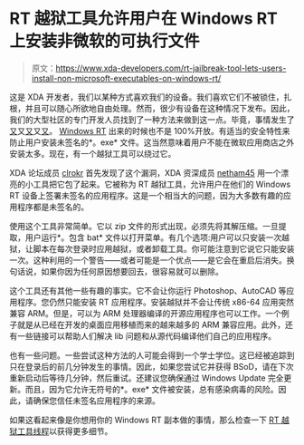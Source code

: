 # RT 越狱工具允许用户在 Windows RT 上安装非微软的可执行文件

> 原文：<https://www.xda-developers.com/rt-jailbreak-tool-lets-users-install-non-microsoft-executables-on-windows-rt/>

这是 XDA 开发者，我们以某种方式喜欢我们的设备。我们喜欢它们不被锁住，扎根，并且可以随心所欲地自由处理。然而，很少有设备在这种情况下发布。因此，我们的大型社区的专门开发人员找到了一种方法来做到这一点。毕竟，事情发生了[又](http://www.xda-developers.com/android/unlock-the-verizon-samsung-galaxy-note-ii-bootloader-xda-developer-tv/)又[又](http://www.xda-developers.com/android/htc-droid-incredible-4g-lte-finally-gets-non-htcdev-bootloader-unlock/)又[又](http://www.xda-developers.com/android/dirtyracun-released-for-htc-evo-4g-lte-brings-s-off-for-hboot-1-151-19-without-downgrade/)。 [Windows RT](http://forum.xda-developers.com/forumdisplay.php?f=1286) 出来的时候也不是 100%开放。有适当的安全特性来防止用户安装未签名的*。exe* 文件。这当然意味着用户不能在微软应用商店之外安装太多。现在，有一个越狱工具可以绕过它。

XDA 论坛成员 [clrokr](http://forum.xda-developers.com/member.php?u=1935041) 首先发现了这个漏洞，XDA 资深成员 [netham45](http://forum.xda-developers.com/member.php?u=1854527) 用一个漂亮的小工具把它包了起来。它被称为 RT 越狱工具，允许用户在他们的 Windows RT 设备上签署未签名的应用程序。这是一个相当大的问题，因为大多数有趣的应用程序都是未签名的。

使用这个工具非常简单。它以 zip 文件的形式出现，必须先将其解压缩。一旦提取，用户运行*。包含 bat* 文件以打开菜单。有几个选项:用户可以只安装一次越狱，让脚本在每次登录时应用越狱，或者卸载工具。你可能注意到它说它只能安装一次。这种利用的一个警告——或者可能是一个优点——是它会在重启后消失。换句话说，如果你因为任何原因想要回去，很容易就可以删除。

这个工具还有其他一些有趣的事实。它不会让你运行 Photoshop、AutoCAD 等应用程序。您仍然只能安装 RT 应用程序。安装越狱并不会让传统 x86-64 应用突然兼容 ARM。但是，可以为 ARM 处理器编译的开源应用程序也可以工作。一个例子就是从已经在开发的桌面应用移植而来的越来越多的 ARM 兼容应用。此外，还有一些链接可以帮助人们解决 lib 问题和从源代码编译他们自己的应用程序。

也有一些问题。一些尝试这种方法的人可能会得到一个学士学位。这已经被追踪到只在登录后的前几分钟发生的事情。因此，如果您尝试它并获得 BSoD，请在下次重新启动后等待几分钟，然后重试。还建议您确保通过 Windows Update 完全更新。而且，因为它允许无符号的*。exe* 文件被安装，总有感染病毒的风险。因此，请确保您信任未签名应用程序的来源。

如果这看起来像是你想用你的 Windows RT 副本做的事情，那么检查一下 [RT 越狱工具线程](http://forum.xda-developers.com/showthread.php?t=2092158)以获得更多细节。